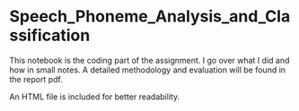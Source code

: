 # Speech_Phoneme_Analysis_and_Classification

This notebook is the coding part of the assignment. I go over what I did and how in small notes. A detailed methodology
and evaluation will be found in the report pdf.

An HTML file is included for better readability.
